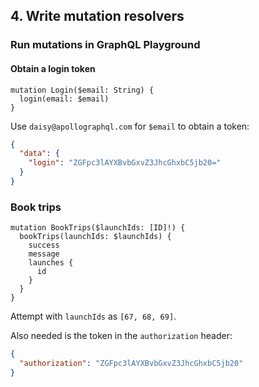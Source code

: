 ## 4. Write mutation resolvers

### Run mutations in GraphQL Playground

#### Obtain a login token

```gql
mutation Login($email: String) {
  login(email: $email)
}
```

Use `daisy@apollographql.com` for `$email` to obtain a token:

```json
{
  "data": {
    "login": "ZGFpc3lAYXBvbGxvZ3JhcGhxbC5jb20="
  }
}
```

### Book trips

```gql
mutation BookTrips($launchIds: [ID]!) {
  bookTrips(launchIds: $launchIds) {
    success
    message
    launches {
      id
    }
  }
}
```

Attempt with `launchIds` as `[67, 68, 69]`.

Also needed is the token in the `authorization` header:

```json
{
  "authorization": "ZGFpc3lAYXBvbGxvZ3JhcGhxbC5jb20"
}
```